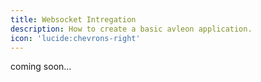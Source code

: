 ```yaml
---
title: Websocket Intregation
description: How to create a basic avleon application.
icon: 'lucide:chevrons-right'
---
```


coming soon...